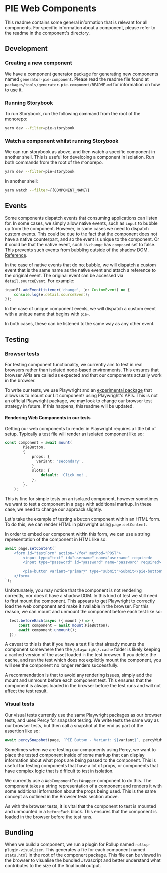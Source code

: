 # PIE Web Components

This readme contains some general information that is relevant for all components. For specific information about a component, please refer to the readme in the component's directory.

## Development

### Creating a new component
We have a component generator package for generating new components named `generator-pie-component`. Please read the readme file found at `packages/tools/generator-pie-component/README.md` for information on how to use it.

### Running Storybook
To run Storybook, run the following command from the root of the monorepo:

```bash
yarn dev --filter=pie-storybook
```

### Watch a component whilst running Storybook
We can run storybook as above, and then watch a specific component in another shell. This is useful for developing a component in isolation. Run both commands from the root of the monorepo.

```bash
yarn dev --filter=pie-storybook
```
In another shell:
```bash
yarn watch --filter={{COMPONENT_NAME}}
```

## Events
Some components dispatch events that consuming applications can listen for. In some cases, we simply allow native events, such as `input` to bubble up from the component. However, in some cases we need to dispatch custom events. This could be due to the fact that the component does not have a native counterpart, and so the event is unique to the component. Or it could be that the native event, such as `change`
has `composed` set to false. This prevents such events from bubbling outside of the shadow DOM. [Reference](https://javascript.info/shadow-dom-events#event-composed).

In the case of native events that do not bubble, we will dispatch a custom event that is the same name as the native event and attach a reference to the original event. The original event can be accessed via `detail.sourceEvent`. For example:

```ts
inputEl.addEventListener('change', (e: CustomEvent) => {
    console.log(e.detail.sourceEvent);
});
```

In the case of unique component events, we will dispatch a custom event with a unique name that begins with `pie-`.

In both cases, these can be listened to the same way as any other event.

## Testing

### Browser tests
For testing component functionality, we currently aim to test in real browsers rather than isolated node-based environments. This ensures that browser APIs are called as expected and that our components actually work in the browser.

To write our tests, we use Playwright and an [experimental package](https://github.com/sand4rt/playwright-ct-web) that allows us to mount our Lit components using Playwright's APIs. This is not an official Playwright package, we may look to change our browser test strategy in future. If this happens, this readme will be updated.

#### Rendering Web Components in our tests
Getting our web components to render in Playwright requires a little bit of setup. Typically a test file will render an isolated component like so:

```ts
const component = await mount(
        PieButton,
        {
            props: {
              variant: 'secondary',
            }
            slots: {
                default: 'Click me!',
            },
        },
    );
```

This is fine for simple tests on an isolated component, however sometimes we want to test a component in a page with additional markup. In these case, we need to change our approach slightly.

Let's take the example of testing a button component within an HTML form. To do this, we can render HTML in playwright using `page.setContent`.

In order to embed our component within this form, we can use a string representation of the component in HTML like so:

```ts
await page.setContent(`
    <form id="testForm" action="/foo" method="POST">
        <input type="text" id="username" name="username" required>
        <input type="password" id="password" name="password" required>

        <pie-button variant="primary" type="submit">Submit</pie-button>
    </form>
`);
```

Unfortunately, you may notice that the component is not rendering correctly, nor does it have a shadow DOM. In this kind of test we still need to first mount the component. This appears to get Playwright to correctly load the web component and make it available in the browser. For this reason, we can mount and unmount the component before each test like so:

```ts
  test.beforeEach(async ({ mount }) => {
      const component = await mount(PieButton);
      await component.unmount();
  });
```

A caveat to this is that if you have a test file that already mounts the component somewhere then the `/playwright/.cache` folder is likely keeping a cached version of the asset loaded in the test browser. If you delete the cache, and run the test which does not explicitly mount the component, you will see the component no longer renders successfully.

A recommendation is that to avoid any rendering issues, simply add the mount and unmount before each component test. This ensures that the component is always loaded in the browser before the test runs and will not affect the test result.

### Visual tests
Our visual tests currently use the same Playwright packages as our browser tests, and uses Percy for snapshot testing. We write tests the same way as our browser tests, but then call a snapshot at the end as part of the assertion like so:

```ts
await percySnapshot(page, `PIE Button - Variant: ${variant}`, percyWidths);
```

Sometimes when we are testing our components using Percy, we want to place the tested component inside of some markup that can display information about what props are being passed to the component. This is useful for testing components that have a lot of props, or components that have complex logic that is difficult to test in isolation.

We currently use  a `WebComponentTestWrapper` component to do this. The component takes a string representation of a component and renders it with some additional information about the props being used. This is the same concept as outlined in the Browser tests section above.

As with the browser tests, it is vital that the component to test is mounted and unmounted in a `beforeEach` block. This ensures that the component is loaded in the browser before the test runs.

## Bundling
When we build a component, we run a plugin for Rollup named `rollup-plugin-visualizer`. This generates a file for each component named `stats.html` in the root of the component package. This file can be viewed in the browser to visualise the bundled Javascript and better understand what contributes to the size of the final build output.
